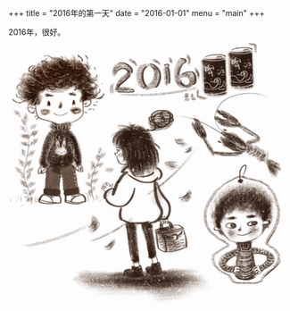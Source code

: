 +++
title = "2016年的第一天"
date = "2016-01-01"
menu = "main"
+++

2016年，很好。
![](/images/post/20160101121200.png)
